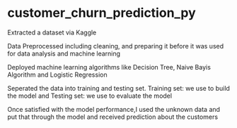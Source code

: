 # customer_churn_prediction_py
Extracted a dataset via Kaggle

Data Preprocessed including cleaning, and preparing it before it was used for data analysis and machine learning

Deployed machine learning algorithms like Decision Tree, Naive Bayis Algorithm and Logistic Regression

Seperated the data into training and testing set. Training set: we use to build the model and Testing set: we use to evaluate the model

Once satisfied with the model performance,I used the unknown data and put that through the model and received prediction about the customers
